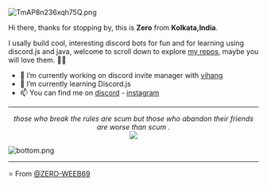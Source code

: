 ![TmAP8n236xqh75Q.png](https://i.loli.net/2021/02/05/vBpEJysHbu4hKPS.jpg)
<!-- You can edit this image in paint and host the image on https://sm.ms/ -->

Hi there, thanks for stopping by, this is **Zero** from **Kolkata,India**.

I usally build cool, interesting discord bots for fun and for learning using discord.js and java, welcome to scroll down to explore [my repos](https://github.com/ZERO-WEEB69), maybe you will love them. 🤍🌹

- 🔭 I’m currently working on discord invite manager with [vihang](https://github.com/noob-dev69)
- 🌱 I’m currently learning Discord.js
- 📫 You can find me on [discord](https://discord.gg/wSXKYMtf) -         [instagram](https://instagram.com/ig_zerosenpa1_69?igshid=esqes5hrtttj)
 
---

<p align="center">
  <i>those who break the rules are scum but those who abandon their friends are worse than scum .</i><br/>
<img src="https://visitor-badge.glitch.me/badge?page_id=ZERO-WEEB69.ZERO-WEEB69"/>
</p>

![bottom.png](https://i.loli.net/2021/02/05/msT1JXd5tBYMjaz.gif)

---
⭐️ From [@ZERO-WEEB69](https://github.com/ZERO-WEEB69)
